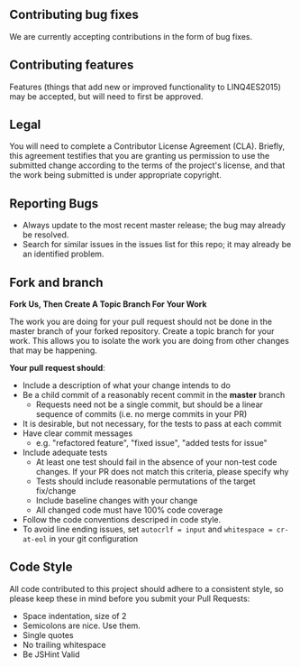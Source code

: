 
## Contributing bug fixes

We are currently accepting contributions in the form of bug fixes.

## Contributing features

Features (things that add new or improved functionality to LINQ4ES2015) may be accepted, but will need to first be approved.

## Legal

You will need to complete a Contributor License Agreement (CLA). Briefly, this agreement testifies that you are granting us permission to use the submitted change according to the terms of the project's license, and that the work being submitted is under appropriate copyright.

## Reporting Bugs

* Always update to the most recent master release; the bug may already be resolved.
* Search for similar issues in the issues list for this repo; it may already be an identified problem.

## Fork and branch

**Fork Us, Then Create A Topic Branch For Your Work**

The work you are doing for your pull request should not be done in the master branch of your forked repository. Create a topic branch for your work. This allows you to isolate the work you are doing from other changes that may be happening.

**Your pull request should**: 

* Include a description of what your change intends to do
* Be a child commit of a reasonably recent commit in the **master** branch 
    * Requests need not be a single commit, but should be a linear sequence of commits (i.e. no merge commits in your PR)
* It is desirable, but not necessary, for the tests to pass at each commit
* Have clear commit messages 
    * e.g. "refactored feature", "fixed issue", "added tests for issue"
* Include adequate tests 
    * At least one test should fail in the absence of your non-test code changes. If your PR does not match this criteria, please specify why
    * Tests should include reasonable permutations of the target fix/change
    * Include baseline changes with your change
    * All changed code must have 100% code coverage
* Follow the code conventions descriped in code style.
* To avoid line ending issues, set `autocrlf = input` and `whitespace = cr-at-eol` in your git configuration

## Code Style

All code contributed to this project should adhere to a consistent style, so please keep these in mind before you submit your Pull Requests:

* Space indentation, size of 2
* Semicolons are nice. Use them.
* Single quotes
* No trailing whitespace
* Be JSHint Valid
 
